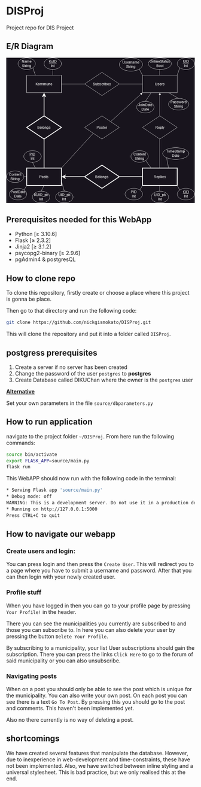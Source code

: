 # DISProj
Project repo for DIS Project

## E/R Diagram

<img src="ERD_2.png"
     alt="ER_Diagram"/>

## Prerequisites needed for this WebApp
- Python [&ge; 3.10.6]
- Flask [&ge; 2.3.2]
- Jinja2 [&ge; 3.1.2]
- psycopg2-binary [&ge; 2.9.6]
- pgAdmin4 & postgresQL

## How to clone repo

To clone this repository, firstly create or choose a place where this project is gonna be place.

Then go to that directory and run the following code:
```bash
git clone https://github.com/nickgismokato/DISProj.git
```
This will clone the repository and put it into a folder called `DISProj`.

## postgress prerequisites
1) Create a server if no server has been created
2) Change the password of the user `postgres` to **postgres**
3) Create Database called DIKUChan where the owner is the `postgres` user

<ins> **Alternative** </ins>

Set your own parameters in the file `source/dbparameters.py`

## How to run application



navigate to the project folder `~/DISProj`. From here run the following commands:
```bash
source bin/activate
export FLASK_APP=source/main.py
flask run
```

This WebAPP should now run with the following code in the terminal:

```sh
* Serving Flask app 'source/main.py'
* Debug mode: off
WARNING: This is a development server. Do not use it in a production deployment. Use a production WSGI server instead.
* Running on http://127.0.0.1:5000
Press CTRL+C to quit
```

## How to navigate our webapp
### Create users and login:
You can press login and then press the ``Create User``. This will redirect you to a page where you have to submit a username and password. After that you can then login with your newly created user.

### Profile stuff
When you have logged in then you can go to your profile page by pressing `Your Profile!` in the header.

There you can see the municipalities you currently are subscribed to and those you can subscribe to. In here you can also delete your user by pressing the button `Delete Your Profile`.

By subscribing to a municipality, your list User subscriptions should gain the subscription. There you can press the links `Click Here` to go to the forum of said municipality or you can also unsubscribe.

### Navigating posts
When on a post you should only be able to see the post which is unique for the municipality. You can also write your own post. On each post you can see there is a text `Go To Post`. By pressing this you should go to the post and comments. This haven't been implemented yet. 

Also no there currently is no way of deleting a post.

## shortcomings
We have created several features that manipulate the database. However, due to inexperience in web-development and time-constraints, these have not been implemented. Also, we have switched between inline styling and a universal stylesheet. This is bad practice, but we only realised this at the end.